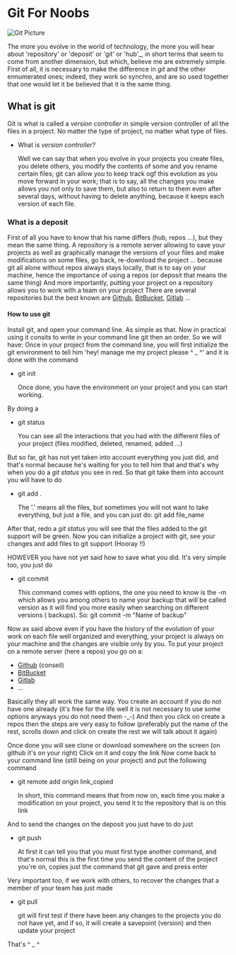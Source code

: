 # Git For Noobs

![Git Picture](https://cdn-images-1.medium.com/fit/t/1600/480/1*S-_fv45WT4MgqtnPVsxtHQ.jpeg)

The more you evolve in the world of technology, the more you will hear about 'repository' or 'deposit' or 'git' or 'hub'_, in short terms that seem to come from another dimension, but which, believe me are extremely simple.
First of all, it is necessary to make the difference in *git* and the other ennumerated ones; indeed, they work so synchro, and are so used together that one would let it be believed that it is the same thing.

## What is git

Git is what is called a _version controller_ in simple version controller of all the files in a project. No matter the type of project, no matter what type of files.

* What is _version controller_?

     Well we can say that when you evolve in your projects you create files, you delete others, you modify the contents of some and you rename certain files; git can allow you to keep track ogf this evolution as you move forward in your work; that is to say, all the changes you make allows you not only to save them, but also to return to them even after several days, without having to delete anything, because it keeps each version of each file.

### What is a deposit

First of all you have to know that his name differs (hub, repos ...), but they mean the same thing.
A repository is a remote server allowing to save your projects as well as graphically manage the versions of your files and make modifications on some files, go back, re-download the project ... because git all alone without repos always stays locally, that is to say on your machine, hence the importance of using a repos (or deposit that means the same thing)
And more importantly, putting your project on a repository allows you to work with a team on your project
There are several repositories but the best known are [Github](https://github.com/), [BitBucket](https://bitbucket.org/), [Gitlab](https://gitlab.com/) ...

#### How to use git

Install git, and open your command line.
As simple as that.
Now in practical using it consits to write in your command line git then an order. So we will have:
Once in your project from the command line, you will first initialize the git environment to tell him 'hey! manage me my project please ^ _ ^' and it is done with the command

* git init

    Once done, you have the environment on your project and you can start working.

By doing a

* git status

    You can see all the interactions that you had with the different files of your project (files modified, deleted, renamed, added ...)

But so far, git has not yet taken into account everything you just did, and that's normal because he's waiting for you to tell him that and that's why when you do a _git status_ you see in red.
So that git take them into account you will have to do

* git add .

    The '.' means all the files, but sometimes you will not want to take everything, but just a file, and you can just do:
    git add file_name

After that, redo a _git status_ you will see that the files added to the git support will be green.
Now you can initialize a project with git, see your changes and add files to git support (Hooray !!)

HOWEVER you have not yet said how to save what you did. It's very simple too, you just do

* git commit

    This command comes with options, the one you need to know is the -m which allows you among others to name your backup that will be called version as it will find you more easily when searching on different versions ( backups). So:
    git commit -m "Name of backup"

Now as said above even if you have the history of the evolution of your work on each file well organized and everything, your project is always on your machine and the changes are visible only by you.
To put your project on a remote server (here a repos) you go on a:

* [Github](https://github.com/) (conseil)
* [BitBucket](https://bitbucket.org/)
* [Gitlab](https://gitlab.com/)
* ...

Basically they all work the same way.
You create an account if you do not have one already (it's free for the life well it is not necessary to use some options anyways you do not need them -_-)
And then you click on create a repos then the steps are very easy to follow (preferably put the name of the rest, scrolls down and click on create the rest we will talk about it again)

Once done you will see clone or download somewhere on the screen (on github it's on your right)
Click on it and copy the link
Now come back to your command line (still being on your project) and put the following command

* git remote add origin link_copied

    In short, this command means that from now on, each time you make a modification on your project, you send it to the repository that is on this link

And to send the changes on the deposit you just have to do just

* git push

    At first it can tell you that you must first type another command, and that's normal this is the first time you send the content of the project you're on, copies just the command that git gave and press enter

Very important too, if we work with others, to recover the changes that a member of your team has just made

* git pull

    git will first test if there have been any changes to the projects you do not have yet, and if so, it will create a savepoint (version) and then update your project

That's ^ _ ^
